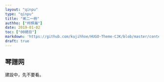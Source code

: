 ```yaml
---
layout: "qinpu"
type: "qinpu"
title: "弟二一冊"
authho: ["柯棋瀚"]
date: 2019-01-02
toc: ["00總目"]
markdown: 'https://github.com/kujihhoe/HUGO-Theme-CJK/blob/master/content/qinpu/00table/21.md'
draft: true
---
```


## 琴譜网

建設中，先不要看。

